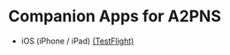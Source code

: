 # Companion Apps for A2PNS

- iOS (iPhone / iPad) [(TestFlight)](https://testflight.apple.com/join/cbUVu5XI)